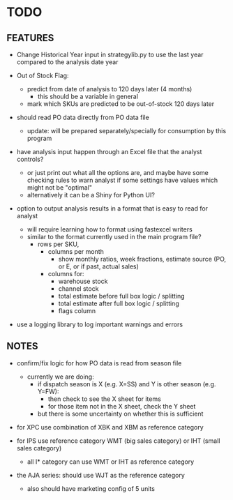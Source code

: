 # TODO

## FEATURES

- Change Historical Year input in strategylib.py to use the last year compared to the analysis date year

- Out of Stock Flag:

  - predict from date of analysis to 120 days later (4 months)
    - this should be a variable in general
  - mark which SKUs are predicted to be out-of-stock 120 days later

- should read PO data directly from PO data file

  - update: will be prepared separately/specially for consumption by this program

- have analysis input happen through an Excel file that the analyst controls?

  - or just print out what all the options are, and maybe have some checking rules to warn analyst if some settings have values which might not be "optimal"
  - alternatively it can be a Shiny for Python UI?

- option to output analysis results in a format that is easy to read for analyst

  - will require learning how to format using fastexcel writers
  - similar to the format currently used in the main program file?
    - rows per SKU,
      - columns per month
        - show monthly ratios, week fractions, estimate source (PO, or E, or if past, actual sales)
      - columns for:
        - warehouse stock
        - channel stock
        - total estimate before full box logic / splitting
        - total estimate after full box logic / splitting
        - flags column

- use a logging library to log important warnings and errors

## NOTES

- confirm/fix logic for how PO data is read from season file

  - currently we are doing:
    - if dispatch season is X (e.g. X=SS) and Y is other season (e.g. Y=FW):
      - then check to see the X sheet for items
      - for those item not in the X sheet, check the Y sheet
    - but there is some uncertainty on whether this is sufficient

- for XPC use combination of XBK and XBM as reference category

- for IPS use reference category WMT (big sales category) or IHT (small sales category)

  - all I\* category can use WMT or IHT as reference category

- the AJA series: should use WJT as the reference category
  - also should have marketing config of 5 units
